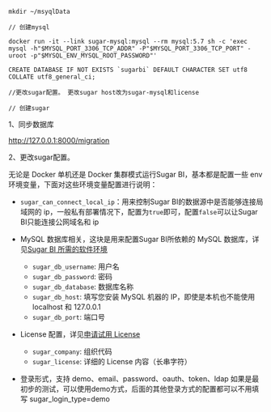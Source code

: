 ```shell
mkdir ~/msyqlData

// 创建mysql

docker run -it --link sugar-mysql:mysql --rm mysql:5.7 sh -c 'exec mysql -h"$MYSQL_PORT_3306_TCP_ADDR" -P"$MYSQL_PORT_3306_TCP_PORT" -uroot -p"$MYSQL_ENV_MYSQL_ROOT_PASSWORD"'

CREATE DATABASE IF NOT EXISTS `sugarbi` DEFAULT CHARACTER SET utf8 COLLATE utf8_general_ci;

//更改sugar配置。 更改sugar host改为sugar-mysql和license

// 创建sugar

```



1、同步数据库

http://127.0.0.1:8000/migration



2、更改sugar配置。

无论是 Docker 单机还是 Docker 集群模式运行Sugar BI，基本都是配置一些 env 环境变量，下面对这些环境变量配置进行说明：

- `sugar_can_connect_local_ip`：用来控制Sugar BI的数据源中是否能够连接局域网的 ip，一般私有部署情况下，配置为`true`即可，配置`false`可以让Sugar BI只能连接公网域名和 ip

- MySQL 数据库相关，这块是用来配置Sugar BI所依赖的 MySQL 数据库，详见[Sugar BI 所需的软件环境](https://cloud.baidu.com/doc/SUGAR/s/Gjyth5q2n#软件环境)

    - `sugar_db_username`: 用户名
    - `sugar_db_password`: 密码
    - `sugar_db_database`: 数据库名称
    - `sugar_db_host`: 填写您安装 MySQL 机器的 IP，即使是本机也不能使用 localhost 和 127.0.0.1
    - `sugar_db_port`: 端口号

- License 配置，详见[申请试用 License](https://cloud.baidu.com/doc/SUGAR/s/Wkkcfcpcc)

    - `sugar_company`: 组织代码
    - `sugar_license`: 详细的 License 内容（长串字符）

- 登录形式，支持 demo、email、password、oauth、token、ldap
  如果是最初步的测试，可以使用demo方式，后面的其他登录方式的配置都可以不用填写
  sugar_login_type=demo

  